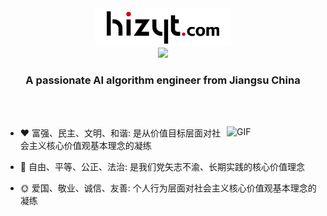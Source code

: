 <!--
 * @Author: royal-killer hizyt
 * @Date: 2025-07-02 12:00:00
 * @LastEditors: royal-killer v@hizyt.com
 * @LastEditTime: 2025-07-02 12:00:00
 * @FilePath: \hizyt\README.md
 * @Description: 
-->

<!-- 个人简介-->
<div align="center"><a href="https://sunguoqi.com/"> <img height="60px" src="/logo.svg"> </a> </div>
<div align="center"><a href="https://sunguoqi.com/"> <img src="https://readme-typing-svg.herokuapp.com/?lines=屏幕前的生活，不是你我的全部;I'm+big-orange+Welcome+!&center=true&size=19"> </a> </div>
<h3 align="center">A passionate AI algorithm engineer from Jiangsu China</h3>

<br><br>


<a href="https://img-blog.csdnimg.cn/2019122617442217.gif">
  <img align="right"  alt="GIF" src="https://img-blog.csdnimg.cn/2019122617442217.gif" width="150"/>
</a>
<div align="left">
	
<!-- ### Hello World!  I am <b>chenorange<a target="_blank" href="javascript:;"></a></b> -->
- :hearts: 富强、民主、文明、和谐: 是从价值目标层面对社会主义核心价值观基本理念的凝练
  
- :1st_place_medal: 自由、平等、公正、法治: 是我们党矢志不渝、长期实践的核心价值理念

- :sun_with_face: 爱国、敬业、诚信、友善: 个人行为层面对社会主义核心价值观基本理念的凝练


 
</div>

